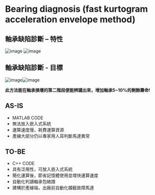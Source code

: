 # Bearing diagnosis (fast kurtogram acceleration envelope method)

## 軸承缺陷診斷 – 特性 
![image](https://user-images.githubusercontent.com/29520388/164459315-79d6962f-765d-4205-a012-5165766b2d3b.png)
![image](https://user-images.githubusercontent.com/29520388/164459432-d7bdfb30-b49a-46b5-8517-348f7a0e0db0.png)

## 軸承缺陷診斷 - 目標
![image](https://user-images.githubusercontent.com/29520388/164459559-5df7ccfd-3166-411d-aa34-15baeeb8dce4.png)![image](https://user-images.githubusercontent.com/29520388/164459880-157d365c-b20e-4935-8f89-e50201e056c3.png)

**此方法能在軸承損壞的第二階段便能辨識出來，增加軸承5~10%的剩餘壽命!**

## AS-IS
- MATLAB CODE
- 無法放入嵌入式系統
- 運算速度慢，耗費運算資源
- 產線大部分仍以專家用人耳判斷馬達異常

## TO-BE
- C++ CODE
- 具有泛用性，可放入嵌入式系統
- 簡化運算後，節省記憶體使用並增快運算速度
- 自動化判讀軸承包絡譜
- 建構於產線端，出廠前自動化攔截故障馬達
